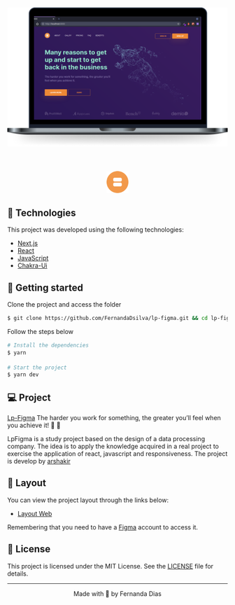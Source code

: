 <h1 align="center">
    <img alt="Lp-Figma" title="Lp-Figna" src=".github/project.svg" />
   
</h1>

<br>

<p align="center">
  <img alt="Lp-Figma" src=".github/Logo.svg" width="50px">

</p>

## 🧪 Technologies

This project was developed using the following technologies:

- [Next.js](https://nextjs.org/)
- [React](https://reactjs.org)
- [JavaScript](https://developer.mozilla.org/pt-BR/docs/Web/JavaScript)
- [Chakra-Ui](https://chakra-ui.com/)

## 🚀 Getting started

Clone the project and access the folder

```bash
$ git clone https://github.com/FernandaDsilva/lp-figma.git && cd lp-figma
```

Follow the steps below

```bash
# Install the dependencies
$ yarn

# Start the project
$ yarn dev
```

## 💻 Project

[Lp-Figma](https://lp-figma.vercel.app/) The harder you work for something, the greater you’ll feel when you achieve it! 💙 🧡

LpFigma is a study project based on the design of a data processing company. The idea is to apply the knowledge acquired in a real project to exercise the application of react, javascript and responsiveness. The project is develop by [arshakir](https://dribbble.com/arshakir)

## 🔖 Layout

You can view the project layout through the links below:

- [Layout Web](<https://www.figma.com/file/CPOPmgqlaYIGAnI6cVezrT/Landing-Page-Concept-For-Data-Processing-Company-(Copy)>)

Remembering that you need to have a [Figma](http://figma.com/) account to access it.

## 📝 License

This project is licensed under the MIT License. See the [LICENSE](LICENSE.md) file for details.

---

<p align="center">Made with 🖤  by Fernanda Dias</p>

